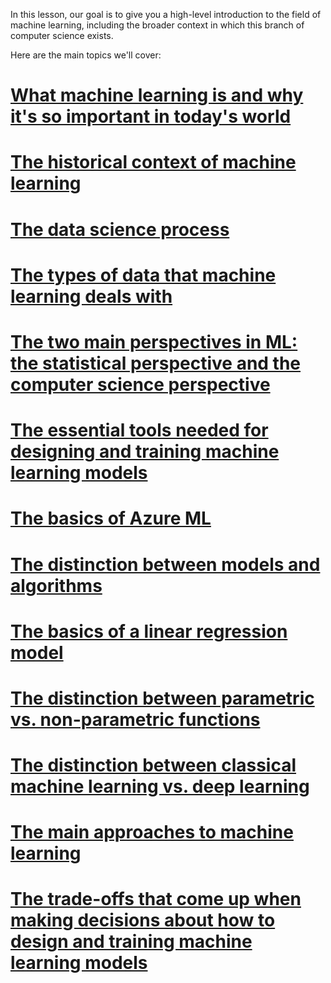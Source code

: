 In this lesson, our goal is to give you a high-level introduction to the field of machine learning, including the broader context in which this branch of computer science exists.

Here are the main topics we'll cover:

# [What machine learning is and why it's so important in today's world]()

# [The historical context of machine learning]()

# [The data science process]()

# [The types of data that machine learning deals with]()

# [The two main perspectives in ML: the statistical perspective and the computer science perspective]()

# [The essential tools needed for designing and training machine learning models]()

# [The basics of Azure ML]()

# [The distinction between models and algorithms]()

# [The basics of a linear regression model]()

# [The distinction between parametric vs. non-parametric functions]()

# [The distinction between classical machine learning vs. deep learning]()

# [The main approaches to machine learning]()

# [The trade-offs that come up when making decisions about how to design and training machine learning models]()
